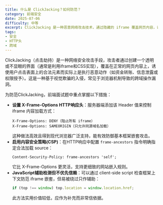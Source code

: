 ```yaml
---
title: 什么是 ClickJacking？如何防范？
category: 前端安全
date: 2025-07-06
difficulty: 中等
excerpt: ClickJacking 是一种恶意网络攻击技术，通过隐藏的 iframe 覆盖网页内容，诱使用户执行 unintended 操作。本题探讨了其工作原理及前端防御策略。
tags:
- 安全
- HTTP头
- 跨域
---
```

ClickJacking（点击劫持）是一种网络安全攻击手段，攻击者通过创建一个透明或不显眼的界面（通常是利用iframe和CSS实现），覆盖在正常的网页内容上，诱使用户点击表面上的合法元素而实际上是执行恶意动作（如资金转账、信息泄露或权限授予）。这是一种基于视觉欺骗的入侵，常见于浏览器机制导致的跨域操作漏洞。

为防范ClickJacking，前端面试题中重点掌握以下措施：  
- **设置 X-Frame-Options HTTP响应头**：服务器端添加该 Header 值来控制 iframe 内容加载方式：
  ```http
  X-Frame-Options: DENY（阻止所有 iframe）
  X-Frame-Options: SAMEORIGIN（只允许同源域名加载）  
  ```  
  这种做法高效且得到现代浏览器广泛支持，能有效防御基本框架嵌套攻击。  
- **启用内容安全策略(CSP)**：在HTTP响应中配置 `frame-ancestors` 指令明确指定合法加载 source：  
  ```http
  Content-Security-Policy: frame-ancestors 'self';  
  ```  
  它比 X-Frame-Options 更灵活，支持更细致的网站嵌入规则。  
- **JavaScript辅助检测但不优先信赖**：可以通过 client-side script 检查框架上下文防范 iframe 嵌套，但易被绕过只作辅助：  
  ```javascript
  if (top !== window) top.location = window.location.href;  
  ```  
  此方法实用价值较低，应作为补充而非常信依据。
